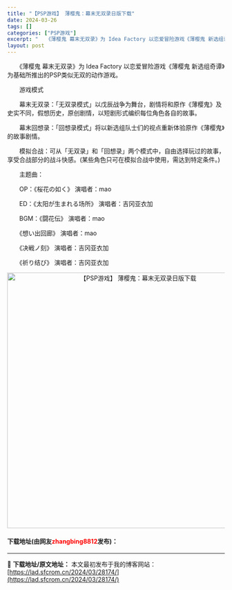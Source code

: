 ```yaml
---
title: "【PSP游戏】 薄樱鬼：幕末无双录日版下载"
date: 2024-03-26
tags: []
categories: ["PSP游戏"]
excerpt: "　　《薄樱鬼 幕末无双录》为 Idea Factory 以恋爱冒险游戏《薄樱鬼 新选组奇谭》为基础所推出的PSP类似无双的动作游戏。 　　游戏模式 　　幕末无双录：「无双录模式」以戊辰战争为舞台，剧情将和原作《薄樱鬼》及史实不同，假想历史，原创剧情，以短剧形式编织每位角色各自的故事。 　　幕末回想录&hellip;"
layout: post
---
```


 <p>　　《薄樱鬼 幕末无双录》为 Idea Factory 以恋爱冒险游戏《薄樱鬼 新选组奇谭》为基础所推出的PSP类似无双的动作游戏。</p> <p>　　游戏模式</p> <p>　　幕末无双录：「无双录模式」以戊辰战争为舞台，剧情将和原作《薄樱鬼》及史实不同，假想历史，原创剧情，以短剧形式编织每位角色各自的故事。</p> <p>　　幕末回想录：「回想录模式」将以新选组队士们的视点重新体验原作《薄樱鬼》的故事剧情。</p> <p>　　模拟合战：可从「无双录」和「回想录」两个模式中，自由选择玩过的故事，享受合战部分的战斗快感。(某些角色只可在模拟合战中使用，需达到特定条件。)</p> <p>　　主题曲：</p> <p>　　OP：《桜花の如く》 演唱者：mao</p> <p>　　ED：《太阳が生まれる场所》 演唱者：吉冈亚衣加</p> <p>　　BGM：《闘花伝》 演唱者：mao</p> <p>　　《想い出回廊》 演唱者：mao</p> <p>　　《决戦ノ刻》 演唱者：吉冈亚衣加</p> <p>　　《祈り结び》 演唱者：吉冈亚衣加</p> <p align="center"><img align="" border="0" src="https://lad.sfcrom.cn/wp-content/uploads/2024/03/20240325_6601aab3d7a14.jpg" width="591" alt="【PSP游戏】 薄樱鬼：幕末无双录日版下载" /></p> <p><h4>下载地址(由网友<font color="red">zhangbing8812</font>发布)：</h4></p> 

---
📖 **下载地址/原文地址：** 本文最初发布于我的博客网站：[https://lad.sfcrom.cn/2024/03/28174/](https://lad.sfcrom.cn/2024/03/28174/)
